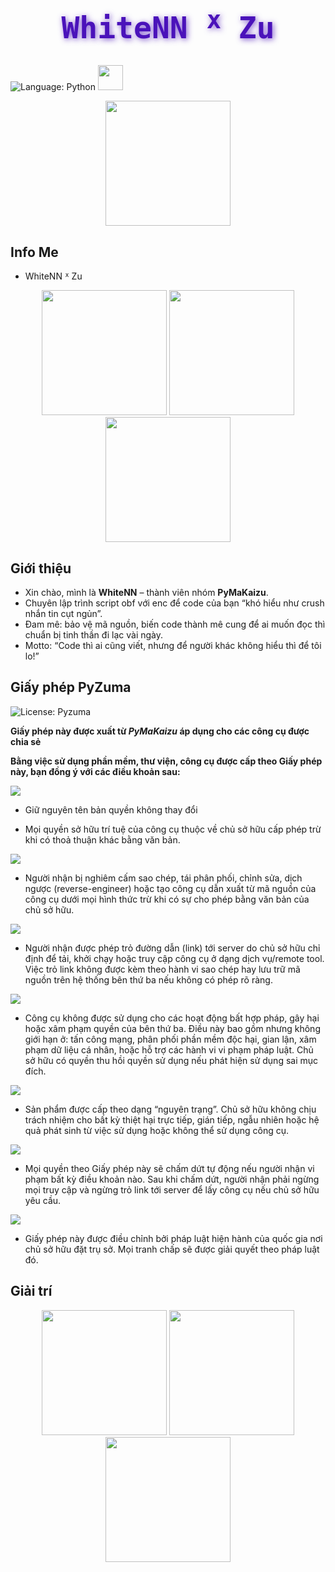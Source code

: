 <h1 align="center" style="color:#4A12BA; font-size: 3rem; font-family: 'JetBrains Mono', monospace; text-shadow: 2px 2px 10px rgba(74,18,186,0.7);">WhiteNN ᕁ Zu</h1>

<p align="center">
  
  ![Language: Python](https://img.shields.io/badge/Language-Python-ffb90f?style=for-the-badge&labelColor=1874cd)
  <img src="https://cdn.jsdelivr.net/gh/devicons/devicon/icons/python/python-original.svg" width="40"/>
</p>
<p align="center">
 <img src="https://media.giphy.com/media/v1.Y2lkPWVjZjA1ZTQ3OTlycHZ5OXh1c2hmZm1zcXVocDQzMHg3am9tYWZpaWhtOXAwandxZyZlcD12MV9naWZzX3JlbGF0ZWQmY3Q9Zw/MD0svLSDeudszrNrp0/giphy.gif" width="200"/>
</p>


## Info Me 
 - WhiteNN ᕁ Zu

<p align="center">
  <img src="https://media0.giphy.com/media/78XCFBGOlS6keY1Bil/giphy.gif" width="200"/>
  <img src="https://media.giphy.com/media/v1.Y2lkPWVjZjA1ZTQ3OTlycHZ5OXh1c2hmZm1zcXVocDQzMHg3am9tYWZpaWhtOXAwandxZyZlcD12MV9naWZzX3JlbGF0ZWQmY3Q9Zw/jBOOXxSJfG8kqMxT11/giphy.gif" width="200"/>
  <img src="https://media.giphy.com/media/v1.Y2lkPWVjZjA1ZTQ3OTlycHZ5OXh1c2hmZm1zcXVocDQzMHg3am9tYWZpaWhtOXAwandxZyZlcD12MV9naWZzX3JlbGF0ZWQmY3Q9Zw/OLPQ6z2hlHmwFc4Hso/giphy.gif" width="200"/>
</p>

## Giới thiệu
 - Xin chào, mình là **WhiteNN** – thành viên nhóm **PyMaKaizu**.
 - Chuyên lập trình script obf với enc để code của bạn “khó hiểu như crush nhắn tin cụt ngủn”.
 - Đam mê: bảo vệ mã nguồn, biến code thành mê cung để ai muốn đọc thì chuẩn bị tinh thần đi lạc vài ngày.
 - Motto: “Code thì ai cũng viết, nhưng để người khác không hiểu thì để tôi lo!”


## Giấy phép PyZuma

![License: Pyzuma](https://img.shields.io/badge/License-Pyzuma-ff1493?style=for-the-badge&labelColor=d3d3d3)

**Giấy phép này được xuất từ *PyMaKaizu* áp dụng cho các công cụ được chia sẻ**

**Bằng việc sử dụng phần mềm, thư viện, công cụ được cấp theo Giấy phép này, bạn đồng ý với các điều khoản sau:**

![](https://img.shields.io/badge/Quyền_Sở_Hữu-0000ff)

 - Giữ nguyên tên bản quyền không thay đổi

 - Mọi quyền sở hữu trí tuệ của công cụ thuộc về chủ sở hữu cấp phép trừ khi có thoả thuận khác bằng văn bản.

![](https://img.shields.io/badge/Cấm_sao_chép_và_chỉnh_sửa-0000ff)

 - Người nhận bị nghiêm cấm sao chép, tái phân phối, chỉnh sửa, dịch ngược (reverse-engineer) hoặc tạo công cụ dẫn xuất từ mã nguồn của công cụ dưới mọi hình thức trừ khi có sự cho phép bằng văn bản của chủ sở hữu.

![](https://img.shields.io/badge/Cho_phép_requests_tới_link-0000ff)

 - Người nhận được phép trỏ đường dẫn (link) tới server do chủ sở hữu chỉ định để tải, khởi chạy hoặc truy cập công cụ ở dạng dịch vụ/remote tool. Việc trỏ link không được kèm theo hành vi sao chép hay lưu trữ mã nguồn trên hệ thống bên thứ ba nếu không có phép rõ ràng.

![](https://img.shields.io/badge/Cấm_sử_dung_sai_trái-0000ff)

 - Công cụ không được sử dụng cho các hoạt động bất hợp pháp, gây hại hoặc xâm phạm quyền của bên thứ ba. Điều này bao gồm nhưng không giới hạn ở: tấn công mạng, phân phối phần mềm độc hại, gian lận, xâm phạm dữ liệu cá nhân, hoặc hỗ trợ các hành vi vi phạm pháp luật. Chủ sở hữu có quyền thu hồi quyền sử dụng nếu phát hiện sử dụng sai mục đích.

![](https://img.shields.io/badge/Miễn_trừ_và_giới_hạn_trách_nhiệm-0000ff)

 - Sản phẩm được cấp theo dạng “nguyên trạng”. Chủ sở hữu không chịu trách nhiệm cho bất kỳ thiệt hại trực tiếp, gián tiếp, ngẫu nhiên hoặc hệ quả phát sinh từ việc sử dụng hoặc không thể sử dụng công cụ.

![](https://img.shields.io/badge/Chấm_dứt-0000ff)

 - Mọi quyền theo Giấy phép này sẽ chấm dứt tự động nếu người nhận vi phạm bất kỳ điều khoản nào. Sau khi chấm dứt, người nhận phải ngừng mọi truy cập và ngừng trỏ link tới server để lấy công cụ nếu chủ sở hữu yêu cầu.

![](https://img.shields.io/badge/Luật_áp_dụng-0000ff)

 - Giấy phép này được điều chỉnh bởi pháp luật hiện hành của quốc gia nơi chủ sở hữu đặt trụ sở. Mọi tranh chấp sẽ được giải quyết theo pháp luật đó.

## Giải trí

<p align="center">
<img src="https://media.giphy.com/media/v1.Y2lkPWVjZjA1ZTQ3cmNueXJlMDFzcGtpNWoyOWlmbjhvdW1rMXdnY3g3cTI4NXE5MTJuayZlcD12MV9naWZzX3NlYXJjaCZjdD1n/WD01fV9KSg4Vw3DYWc/giphy.gif" width="200"/>
<img src="https://media.giphy.com/media/v1.Y2lkPWVjZjA1ZTQ3dWRneDJqb2g4N2t4dmtoeGl2MWc0bzRnbHJuZG4xdWp0ZHFtNmJ0NCZlcD12MV9naWZzX3NlYXJjaCZjdD1n/efuh1hLg1H438esuwG/giphy.gif" width="200"/>
<img src="https://media.giphy.com/media/v1.Y2lkPWVjZjA1ZTQ3dWRneDJqb2g4N2t4dmtoeGl2MWc0bzRnbHJuZG4xdWp0ZHFtNmJ0NCZlcD12MV9naWZzX3NlYXJjaCZjdD1n/Npdl9kOaKFJHuRCBGx/giphy.gif" width="200"/>
</p>
